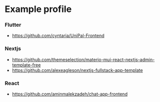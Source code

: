 # Example profile

### Flutter
- https://github.com/cyntaria/UniPal-Frontend

### Nextjs
- https://github.com/themeselection/materio-mui-react-nextjs-admin-template-free
- https://github.com/alexeagleson/nextjs-fullstack-app-template

### React
- https://github.com/aminmalekzadeh/chat-app-frontend
